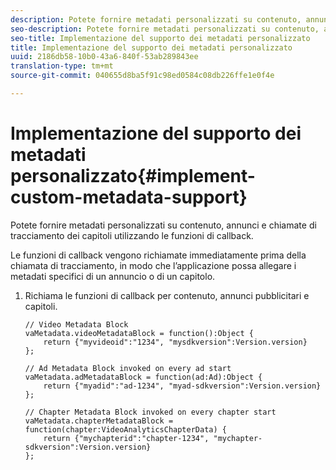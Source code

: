 ```yaml
---
description: Potete fornire metadati personalizzati su contenuto, annunci e chiamate di tracciamento dei capitoli utilizzando le funzioni di callback.
seo-description: Potete fornire metadati personalizzati su contenuto, annunci e chiamate di tracciamento dei capitoli utilizzando le funzioni di callback.
seo-title: Implementazione del supporto dei metadati personalizzato
title: Implementazione del supporto dei metadati personalizzato
uuid: 2186db58-10b0-43a6-840f-53ab289843ee
translation-type: tm+mt
source-git-commit: 040655d8ba5f91c98ed0584c08db226ffe1e0f4e

---
```



# Implementazione del supporto dei metadati personalizzato{#implement-custom-metadata-support}

Potete fornire metadati personalizzati su contenuto, annunci e chiamate di tracciamento dei capitoli utilizzando le funzioni di callback.

Le funzioni di callback vengono richiamate immediatamente prima della chiamata di tracciamento, in modo che l’applicazione possa allegare i metadati specifici di un annuncio o di un capitolo.

1. Richiama le funzioni di callback per contenuto, annunci pubblicitari e capitoli.

   ```
   // Video Metadata Block 
   vaMetadata.videoMetadataBlock = function():Object { 
       return {"myvideoid":"1234", "mysdkversion":Version.version} 
   }; 
   
   // Ad Metadata Block invoked on every ad start 
   vaMetadata.adMetadataBlock = function(ad:Ad):Object { 
       return {"myadid":"ad-1234", "myad-sdkversion":Version.version} 
   }; 
   
   // Chapter Metadata Block invoked on every chapter start 
   vaMetadata.chapterMetadataBlock = function(chapter:VideoAnalyticsChapterData) { 
       return {"mychapterid":"chapter-1234", "mychapter-sdkversion":Version.version} 
   };
   ```

